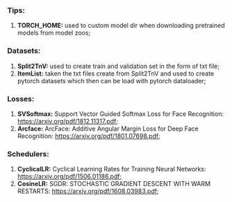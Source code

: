 ### Tips:
  1. **TORCH_HOME:** used to custom model dir when downloading pretrained models from model zoos;

### Datasets:
  1. **Split2TnV:** used to create train and validation set in the form of txt file;
  2. **ItemList:** taken the txt files create from Split2TnV and used to create pytorch datasets which then can be load with pytorch dataloader;


### Losses:
  1. **SVSoftmax:** Support Vector Guided Softmax Loss for Face Recognition: https://arxiv.org/pdf/1812.11317.pdf;
  2. **Arcface:** ArcFace: Additive Angular Margin Loss for Deep Face Recognition: https://arxiv.org/pdf/1801.07698.pdf;


### Schedulers:
  1. **CyclicalLR:** Cyclical Learning Rates for Training Neural Networks: https://arxiv.org/pdf/1506.01186.pdf;
  2. **CosineLR:** SGDR: STOCHASTIC GRADIENT DESCENT WITH WARM RESTARTS: https://arxiv.org/pdf/1608.03983.pdf;
